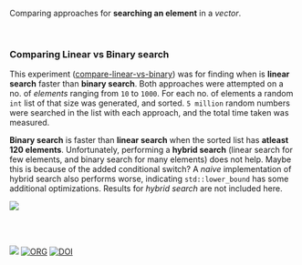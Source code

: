 Comparing approaches for **searching an element** in a *vector*.

<br>


### Comparing Linear vs Binary search

This experiment ([compare-linear-vs-binary]) was for finding when is **linear**
**search** faster than **binary search**. Both approaches were attempted on a no.
of *elements* ranging from `10` to `1000`. For each no. of elements a random
`int` list of that size was generated, and sorted. `5 million` random numbers
were searched in the list with each approach, and the total time taken was
measured.

**Binary search** is faster than **linear search** when the sorted list has
**atleast 120 elements**. Unfortunately, performing a **hybrid search** (linear
search for few elements, and binary search for many elements) does not help.
Maybe this is because of the added conditional switch? A *naive* implementation
of hybrid search also performs worse, indicating `std::lower_bound` has some
additional optimizations. Results for *hybrid search* are not included here.

[![](https://i.imgur.com/yqfNuN9.png)][sheets]

[compare-linear-vs-binary]: https://github.com/puzzlef/search/tree/compare-linear-vs-binary

<br>
<br>


[![](https://i.imgur.com/4DnzoYb.jpg)](https://www.youtube.com/watch?v=SjIliNbBDuQ)
[![ORG](https://img.shields.io/badge/org-puzzlef-green?logo=Org)](https://puzzlef.github.io)
[![DOI](https://zenodo.org/badge/378992466.svg)](https://zenodo.org/badge/latestdoi/378992466)


[charts]: https://photos.app.goo.gl/1YgKDCmtBY1Fp244A
[sheets]: https://docs.google.com/spreadsheets/d/1jhwk2JLRFZUGhxv_hZrpAdP3UPxqpNfH1Rmg-MPGdmc/edit?usp=sharing

